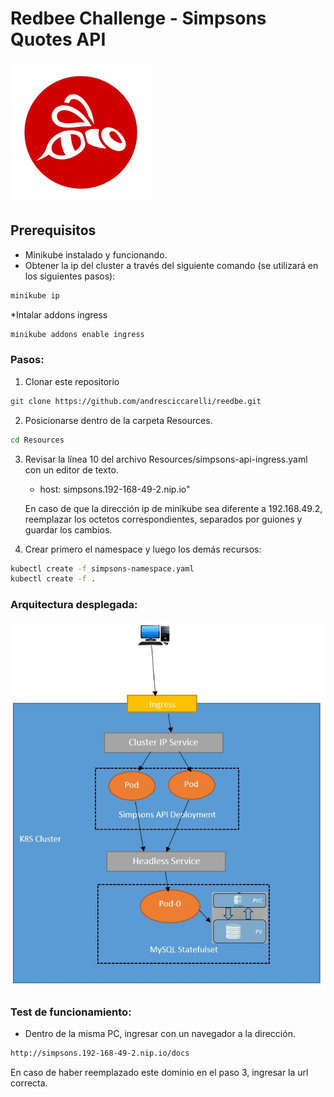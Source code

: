 # Redbee Challenge - Simpsons Quotes API

![Arquitecture](images/Redbee.png)

## Prerequisitos
* Minikube instalado y funcionando.
* Obtener la ip del cluster a través del siguiente comando (se utilizará en los siguientes pasos):
```bash
minikube ip
```
*Intalar addons ingress
```bash
minikube addons enable ingress
```
### Pasos:
1) Clonar este repositorio
```bash
git clone https://github.com/andresciccarelli/reedbe.git
```
2) Posicionarse dentro de la carpeta Resources.
```bash
cd Resources
```
3) Revisar la línea 10 del archivo Resources/simpsons-api-ingress.yaml con un editor de texto.
   
   - host: simpsons.192-168-49-2.nip.io"
   
   En caso de que la dirección ip de minikube sea diferente a 192.168.49.2, reemplazar los octetos correspondientes, separados por guiones y guardar los cambios.
   
4) Crear primero el namespace y luego los demás recursos:
```bash
kubectl create -f simpsons-namespace.yaml
kubectl create -f .
```
### Arquitectura desplegada:
![Arquitecture](images/architecture.jpg)

### Test de funcionamiento:

* Dentro de la misma PC, ingresar con un navegador a la dirección.
```bash
http://simpsons.192-168-49-2.nip.io/docs
```
En caso de haber reemplazado este dominio en el paso 3, ingresar la url correcta.
